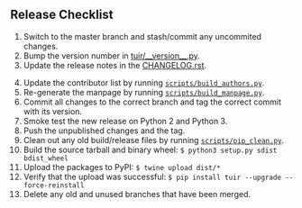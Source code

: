 Release Checklist
-----------------

1. Switch to the master branch and stash/commit any uncommited changes.
2. Bump the version number in [tuir/\_\_version\_\_.py](tuir/__version__.py).
3. Update the release notes in the [CHANGELOG.rst](CHANGELOG.rst).
<!-- TODO: Fix the build_authors script. For now it is good enough to edit manually. -->
4. Update the contributor list by running [``scripts/build_authors.py``](scripts/build_authors.py).
5. Re-generate the manpage by running [``scripts/build_manpage.py``](scripts/build_manpage.py).
6. Commit all changes to the correct branch and tag the correct commit with its version.
7. Smoke test the new release on Python 2 and Python 3.
8. Push the unpublished changes and the tag.
9. Clean out any old build/release files by running [``scripts/pip_clean.py``](scripts/pip_clean.py).
10. Build the source tarball and binary wheel: ``$ python3 setup.py sdist bdist_wheel``
11. Upload the packages to PyPI: ``$ twine upload dist/*``
12. Verify that the upload was successful: ``$ pip install tuir --upgrade --force-reinstall``
13. Delete any old and unused branches that have been merged.
